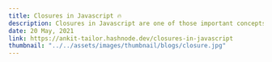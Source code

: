 ```yaml
---
title: Closures in Javascript 🔥
description: Closures in Javascript are one of those important concepts and also many struggles to get their heads around. In the following article, I will explain everything about closures and walk you through along with code examples.
date: 20 May, 2021
link: https://ankit-tailor.hashnode.dev/closures-in-javascript
thumbnail: "../../assets/images/thumbnail/blogs/closure.jpg"
---
```

